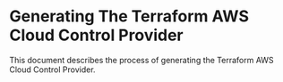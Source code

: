 # Generating The Terraform AWS Cloud Control Provider

This document describes the process of generating the Terraform AWS Cloud Control Provider.
